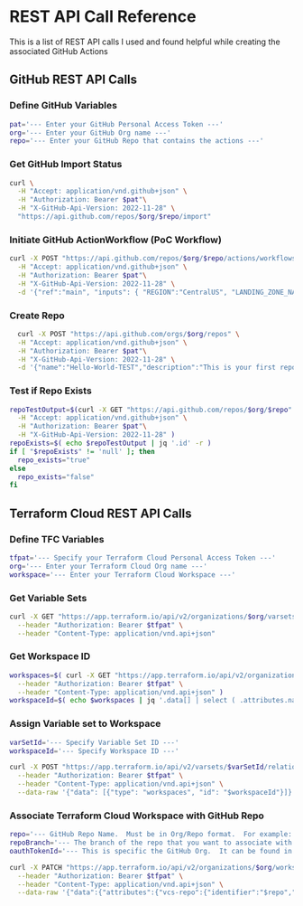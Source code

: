 # REST API Call Reference
This is a list of REST API calls I used and found helpful while creating the associated GitHub Actions

## GitHub REST API Calls

### Define GitHub Variables
```bash
pat='--- Enter your GitHub Personal Access Token ---'
org='--- Enter your GitHub Org name ---'
repo='--- Enter your GitHub Repo that contains the actions ---'
```

### Get GitHub Import Status
```bash
curl \
  -H "Accept: application/vnd.github+json" \
  -H "Authorization: Bearer $pat"\
  -H "X-GitHub-Api-Version: 2022-11-28" \
  "https://api.github.com/repos/$org/$repo/import"
```

### Initiate GitHub ActionWorkflow (PoC Workflow)
```bash
curl -X POST "https://api.github.com/repos/$org/$repo/actions/workflows/46876596/dispatches" \
  -H "Accept: application/vnd.github+json" \
  -H "Authorization: Bearer $pat"\
  -H "X-GitHub-Api-Version: 2022-11-28" \
  -d '{"ref":"main", "inputs": { "REGION":"CentralUS", "LANDING_ZONE_NAME":"exp-lz-repo-03", "TAGS":"{\"costcenter\": \"1234\", \"businessunit\": \"Engineering\", \"dayofweek\": \"Tuesday\"}", "TEMPLATE_REPO_URL":"https://github.com/jf781/lz-infra-bootstrap-repo" }}'
```

### Create Repo
```bash
  curl -X POST "https://api.github.com/orgs/$org/repos" \
  -H "Accept: application/vnd.github+json" \
  -H "Authorization: Bearer $pat"\
  -H "X-GitHub-Api-Version: 2022-11-28" \
  -d '{"name":"Hello-World-TEST","description":"This is your first repository","homepage":"https://github.com","private":true,"has_issues":true,"has_projects":true,"has_wiki":true}'
```

### Test if Repo Exists
```bash
repoTestOutput=$(curl -X GET "https://api.github.com/repos/$org/$repo" \
  -H "Accept: application/vnd.github+json" \
  -H "Authorization: Bearer $pat"\
  -H "X-GitHub-Api-Version: 2022-11-28" )
repoExists=$( echo $repoTestOutput | jq '.id' -r )
if [ "$repoExists" != 'null' ]; then 
  repo_exists="true"
else
  repo_exists="false"
fi 
```

## Terraform Cloud REST API Calls

### Define TFC Variables
```bash
tfpat='--- Specify your Terraform Cloud Personal Access Token ---'
org='--- Enter your Terraform Cloud Org name ---'
workspace='--- Enter your Terraform Cloud Workspace ---'
```

### Get Variable Sets
```bash
curl -X GET "https://app.terraform.io/api/v2/organizations/$org/varsets" \
  --header "Authorization: Bearer $tfpat" \
  --header "Content-Type: application/vnd.api+json" 
```

### Get Workspace ID
```bash
workspaces=$( curl -X GET "https://app.terraform.io/api/v2/organizations/$org/workspaces" \
  --header "Authorization: Bearer $tfpat" \
  --header "Content-Type: application/vnd.api+json" )
workspaceId=$( echo $workspaces | jq '.data[] | select ( .attributes.name == "$workspace" ) | .id ' -r
```

### Assign Variable set to Workspace
```bash
varSetId='--- Specify Variable Set ID ---'
workspaceId='--- Specify Workspace ID ---'

curl -X POST "https://app.terraform.io/api/v2/varsets/$varSetId/relationships/workspaces" \
  --header "Authorization: Bearer $tfpat" \
  --header "Content-Type: application/vnd.api+json" \
  --data-raw '{"data": [{"type": "workspaces", "id": "$workspaceId"}]}'
```

### Associate Terraform Cloud Workspace with GitHub Repo
```bash
repo='--- GitHub Repo Name.  Must be in Org/Repo format.  For example: jf781/sandbox ----'
repoBranch='--- The branch of the repo that you want to associate with the workspace ---'
oauthTokenId='--- This is specific the GitHub Org.  It can be found in the VCS settings of the TFC org ---'

curl -X PATCH "https://app.terraform.io/api/v2/organizations/$org/workspaces/$repo" \
  --header "Authorization: Bearer $tfpat" \
  --header "Content-Type: application/vnd.api+json" \
  --data-raw '{"data":{"attributes":{"vcs-repo":{"identifier":"$repo","oauth-token-id":"$oauthTokenId","branch":"$repoBranch"}}}}'
```